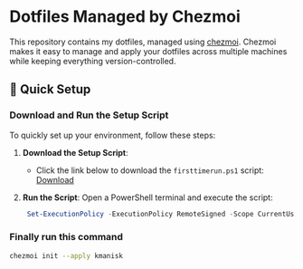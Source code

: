 <!--### For Normal User-->

# Dotfiles Managed by Chezmoi

This repository contains my dotfiles, managed using [chezmoi](https://www.chezmoi.io). Chezmoi makes it easy to manage and apply your dotfiles across multiple machines while keeping everything version-controlled.

## 🚀 Quick Setup

### Download and Run the Setup Script

To quickly set up your environment, follow these steps:

1. **Download the Setup Script**:
   - Click the link below to download the `firsttimerun.ps1` script:
     [Download](https://github.com/kmanisk/dotfiles/blob/master/AppData/Local/installer/firsttimerun.ps1)

2. **Run the Script**:
   Open a PowerShell terminal and execute the script:
   ```powershell
    Set-ExecutionPolicy -ExecutionPolicy RemoteSigned -Scope CurrentUser -Force; ./firsttimerun.ps1

### Finally run this command
```bash
chezmoi init --apply kmanisk
```


<!--```bash-->
<!--Set-ExecutionPolicy -ExecutionPolicy RemoteSigned -Scope CurrentUser-->
<!--Invoke-RestMethod -Uri https://get.scoop.sh | Invoke-Expression-->
<!--```-->
<!--### For Admin-->
<!--```bash-->
<!--Set-ExecutionPolicy -ExecutionPolicy RemoteSigned -Scope CurrentUser-->
<!--iex "& {$(irm get.scoop.sh)} -RunAsAdmin"-->
<!--scoop install main/chezmoi-->
<!--```-->
<!--### For Winget Users-->
<!---->
<!--```-->
<!--winget install twpayne.chezmoi-->
<!--winget install Git.Git-->
<!--winget install -e --id GitHub.cli-->
<!--```-->
<!---->
<!--### Configure Git-->
<!--```-->
<!---->
<!--git config --global user.name "kmanisk" -->
<!--git config --global user.email "youremail@example.com"-->
<!--gh auth login-->
<!--```-->

